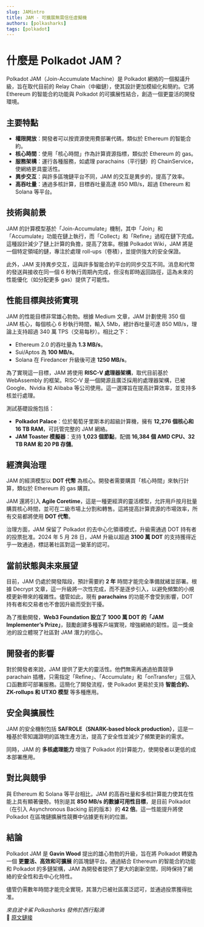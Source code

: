 ```yaml
---
slug: JAMintro
title: JAM - 可擴展無需信任虛擬機
authors: [polkasharks]
tags: [polkadot]
---
```

# 什麼是 Polkadot JAM？

Polkadot JAM（Join-Accumulate Machine）是 Polkadot 網絡的一個擬議升級，旨在取代目前的 Relay Chain（中繼鏈），使其設計更加模組化和簡約。它將 Ethereum 的智能合約功能與 Polkadot 的可擴展性結合，創造一個更靈活的開發環境。

## 主要特點

- **權限開放**：開發者可以按資源使用費部署代碼，類似於 Ethereum 的智能合約。
- **核心時間**：使用「核心時間」作為計算資源指標，類似於 Ethereum 的 gas。
- **服務架構**：運行各種服務，如處理 parachains（平行鏈）的 ChainService，使網絡更具靈活性。
- **異步交互**：與許多區塊鏈平台不同，JAM 的交互是異步的，提高了效率。
- **高吞吐量**：通過多核計算，目標吞吐量高達 850 MB/s，超過 Ethereum 和 Solana 等平台。

## 技術與前景

JAM 的計算模型基於「Join-Accumulate」機制，其中「Join」和「Accumulate」功能在鏈上執行，而「Collect」和「Refine」過程在鏈下完成。這種設計減少了鏈上計算的負擔，提高了效率。根據 Polkadot Wiki，JAM 將是一個特定領域的鏈，專注於處理 roll-ups（卷積），並提供強大的安全保證。

此外，JAM 支持異步交互，這與許多智能合約平台的同步交互不同。消息和代幣的發送與接收在同一個 6 秒執行周期內完成，但沒有即時返回路徑，這為未來的性能優化（如分配更多 gas）提供了可能性。

## 性能目標與技術實現

JAM 的性能目標非常雄心勃勃。根據 Medium 文章，JAM 計劃使用 350 個 JAM 核心，每個核心 6 秒執行時間，輸入 5Mb，總計吞吐量可達 850 MB/s，理論上支持超過 340 萬 TPS（交易每秒）。相比之下：

- Ethereum 2.0 的吞吐量為 **1.3 MB/s**。
- Sui/Aptos 為 **100 MB/s**。
- Solana 在 Firedancer 升級後可達 **1250 MB/s**。

為了實現這一目標，JAM 將使用 **RISC-V 處理器架構**，取代目前基於 WebAssembly 的框架。RISC-V 是一個開源且廣泛採用的處理器架構，已被 Google、Nvidia 和 Alibaba 等公司使用。這一選擇旨在提高計算效率，並支持多核並行處理。

測試基礎設施包括：

- **Polkadot Palace**：位於葡萄牙里斯本的超級計算機，擁有 **12,276 個核心和 16 TB RAM**，可託管完整的 JAM 網絡。
- **JAM Toaster 模擬器**：支持 **1,023 個節點**，配備 **16,384 個 AMD CPU、32 TB RAM 和 20 PB 存儲**。

## 經濟與治理

JAM 的經濟模型以 **DOT 代幣** 為核心。開發者需要購買「核心時間」來執行計算，類似於 Ethereum 的 gas 購買。

JAM 還將引入 **Agile Coretime**，這是一種更經濟的靈活模型，允許用戶按月批量購買核心時間，並可在二級市場上分割和轉售。這將提高計算資源的市場效率，所有交易都將使用 **DOT 代幣**。

治理方面，JAM 保留了 Polkadot 的去中心化領導模式，升級需通過 DOT 持有者的投票批准。2024 年 5 月 28 日，JAM 升級以超過 **3100 萬 DOT** 的支持獲得近乎一致通過，標誌著社區對這一變革的認可。

## 當前狀態與未來展望

目前，JAM 仍處於開發階段，預計需要約 **2 年** 時間才能完全準備就緒並部署。根據 Decrypt 文章，這一升級將一次性完成，而不是逐步引入，以避免頻繁的小規模更新帶來的複雜性。儘管如此，現有 **parachains** 的功能不會受到影響，DOT 持有者和交易者也不會因升級而受到干擾。

為了推動開發，**Web3 Foundation 設立了 1000 萬 DOT 的「JAM Implementer’s Prize」**，鼓勵創建多種客戶端實現，增強網絡的韌性。這一獎金池的設立體現了社區對 JAM 潛力的信心。

## 開發者的影響

對於開發者來說，JAM 提供了更大的靈活性。他們無需再通過拍賣競爭 parachain 插槽，只需指定「Refine」、「Accumulate」和「onTransfer」三個入口函數即可部署服務。這簡化了開發流程，使 Polkadot 更易於支持 **智能合約、ZK-rollups 和 UTXO 模型** 等多種應用。

## 安全與擴展性

JAM 的安全機制包括 **SAFROLE（SNARK-based block production）**，這是一種基於零知識證明的區塊生產方法，提高了安全性並減少了頻繁更新的需求。

同時，JAM 的 **多核處理能力** 增強了 Polkadot 的計算能力，使開發者以更低的成本部署應用。

## 對比與競爭

與 Ethereum 和 Solana 等平台相比，JAM 的高吞吐量和多核計算能力使其在性能上具有顯著優勢。特別是其 **850 MB/s 的數據可用性目標**，是目前 Polkadot（在引入 Asynchronous Backing 前的版本）的 **42 倍**。這一性能提升將使 Polkadot 在區塊鏈擴展性競賽中佔據更有利的位置。

## 結論

Polkadot JAM 是 **Gavin Wood** 提出的雄心勃勃的升級，旨在將 Polkadot 轉變為一個 **更靈活、高效和可擴展** 的區塊鏈平台。通過結合 Ethereum 的智能合約功能和 Polkadot 的多鏈架構，JAM 為開發者提供了更大的創新空間，同時保持了網絡的安全性和去中心化特性。

儘管仍需數年時間才能完全實現，其潛力已被社區廣泛認可，並通過投票獲得批准。



*來自波卡鯊 Polkasharks 發佈於西行點滴*  
🔗 [原文鏈接](https://vocus.cc/article/67bb4ddafd8978000132b720)

